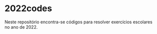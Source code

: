 # 2022codes
Neste repositório encontra-se códigos para resolver exercícios escolares no ano de 2022.
